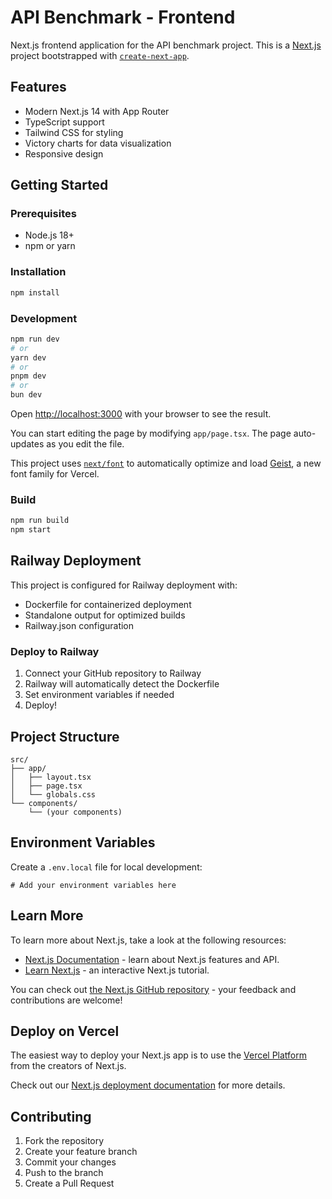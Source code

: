 # API Benchmark - Frontend

Next.js frontend application for the API benchmark project. This is a [Next.js](https://nextjs.org) project bootstrapped with [`create-next-app`](https://nextjs.org/docs/app/api-reference/cli/create-next-app).

## Features

- Modern Next.js 14 with App Router
- TypeScript support
- Tailwind CSS for styling
- Victory charts for data visualization
- Responsive design

## Getting Started

### Prerequisites

- Node.js 18+ 
- npm or yarn

### Installation

```bash
npm install
```

### Development

```bash
npm run dev
# or
yarn dev
# or
pnpm dev
# or
bun dev
```

Open [http://localhost:3000](http://localhost:3000) with your browser to see the result.

You can start editing the page by modifying `app/page.tsx`. The page auto-updates as you edit the file.

This project uses [`next/font`](https://nextjs.org/docs/app/building-your-application/optimizing/fonts) to automatically optimize and load [Geist](https://vercel.com/font), a new font family for Vercel.

### Build

```bash
npm run build
npm start
```

## Railway Deployment

This project is configured for Railway deployment with:

- Dockerfile for containerized deployment
- Standalone output for optimized builds
- Railway.json configuration

### Deploy to Railway

1. Connect your GitHub repository to Railway
2. Railway will automatically detect the Dockerfile
3. Set environment variables if needed
4. Deploy!

## Project Structure

```
src/
├── app/
│   ├── layout.tsx
│   ├── page.tsx
│   └── globals.css
└── components/
    └── (your components)
```

## Environment Variables

Create a `.env.local` file for local development:

```
# Add your environment variables here
```

## Learn More

To learn more about Next.js, take a look at the following resources:

- [Next.js Documentation](https://nextjs.org/docs) - learn about Next.js features and API.
- [Learn Next.js](https://nextjs.org/learn) - an interactive Next.js tutorial.

You can check out [the Next.js GitHub repository](https://github.com/vercel/next.js) - your feedback and contributions are welcome!

## Deploy on Vercel

The easiest way to deploy your Next.js app is to use the [Vercel Platform](https://vercel.com/new?utm_medium=default-template&filter=next.js&utm_source=create-next-app&utm_campaign=create-next-app-readme) from the creators of Next.js.

Check out our [Next.js deployment documentation](https://nextjs.org/docs/app/building-your-application/deploying) for more details.

## Contributing

1. Fork the repository
2. Create your feature branch
3. Commit your changes
4. Push to the branch
5. Create a Pull Request
